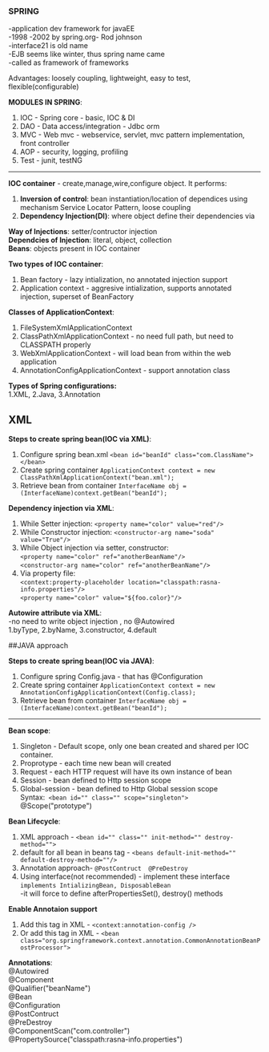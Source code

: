 ### SPRING  
-application dev framework for javaEE	 
-1998 -2002 by spring.org- Rod johnson  
-interface21 is old name  
-EJB seems like winter, thus spring name came    
-called as framework of frameworks  

Advantages: loosely coupling, lightweight, easy to test, flexible(configurable)

**MODULES IN SPRING**:  
1. IOC - Spring core - basic, IOC & DI    
2. DAO - Data access/integration - Jdbc orm  
3. MVC - Web mvc - webservice, servlet, mvc pattern implementation, front controller  	 
4. AOP - security, logging, profiling  
5. Test	- junit, testNG  

-------------------------------------------------------------------------------------------------------------------------------
**IOC container** - create,manage,wire,configure object. It performs:    
1. **Inversion of control**: bean instantiation/location of dependices using mechanism Service Locator Pattern, loose coupling       
2. **Dependency Injection(DI)**: where object define their dependencies via 

**Way of Injections**: setter/contructor injection  
**Dependcies of Injection**: literal, object, collection  
**Beans**: objects present in IOC container  

**Two types of IOC container**:     
1. Bean factory - lazy intialization, no annotated injection support    
2. Application context - aggresive intialization, supports annotated injection, superset of BeanFactory  

**Classes of ApplicationContext**:  
1. FileSystemXmlApplicationContext  
2. ClassPathXmlApplicationContext - no need full path, but need to CLASSPATH properly  
3. WebXmlApplicationContext - will load bean from within the web application  
4. AnnotationConfigApplicationContext - support annotation class    

**Types of Spring configurations:**  
1.XML, 2.Java, 3.Annotation  

## XML
**Steps to create spring bean(IOC via XML)**:  
1. Configure spring bean.xml  	```<bean id="beanId" class="com.ClassName"></bean>```  
2. Create spring container 	```ApplicationContext context = new ClassPathXmlApplicationContext("bean.xml");```    
3. Retrieve bean from container ```InterfaceName obj = (InterfaceName)context.getBean("beanId");```    

**Dependency injection via XML**:   
1. While Setter injection: ```<property name="color" value="red"/>```  
2. While Constructor injection: ```<constructor-arg name="soda" value="True"/>```  
3. While Object injection via setter, constructor:      
```<property name="color" ref="anotherBeanName"/>```  
```<constructor-arg name="color" ref="anotherBeanName"/>```  
4. Via property file:  
```<context:property-placeholder location="classpath:rasna-info.properties"/>```   
```<property name="color" value="${foo.color}"/>```    

**Autowire attribute via XML**: <bean id="rasna" class="Rasna" autowire="constructor">  
-no need to write object injection <property name="color" ref="anotherBeanName"/>, no @Autowired  
1.byType, 2.byName, 3.constructor, 4.default 
 
 ##JAVA approach  
 
**Steps to create spring bean(IOC via JAVA)**:  
1. Configure spring Config.java - that has @Configuration 
2. Create spring container 	```ApplicationContext context = new AnnotationConfigApplicationContext(Config.class);```    
3. Retrieve bean from container ```InterfaceName obj = (InterfaceName)context.getBean("beanId");```    

 
--- 
**Bean scope**:  
1. Singleton - Default scope, only one bean created and shared per IOC container.    
2. Proprotype - each time new bean will created  
3. Request - each HTTP request will have its own instance of bean  
4. Session - bean defined to Http session scope
5. Global-session - bean defined to Http Global session scope   
Syntax:``` <bean id="" class="" scope="singleton">```  @Scope("prototype")   

**Bean Lifecycle**:  
1. XML approach - 		```<bean id="" class="" init-method="" destroy-method=""> ```  
2. default for all bean in beans tag - ```<beans default-init-method="" default-destroy-method=""/>```    
3. Annotation approach- ```@PostContruct  @PreDestroy```  
4. Using interface(not recommended) - implement these interface ``` implements IntializingBean, DisposableBean ```   
-it will force to define afterPropertiesSet(), destroy() methods  

**Enable Annotaion support**  
1. Add this tag in XML - ```<context:annotation-config />```  
2. Or add this tag in XML - ```<bean class="org.springframework.context.annotation.CommonAnnotationBeanPostProcessor">```  

**Annotations**:  
@Autowired   
@Component  
@Qualifier("beanName")  
@Bean  
@Configuration  
@PostContruct  
@PreDestroy  
@ComponentScan("com.controller")   
@PropertySource("classpath:rasna-info.properties")

